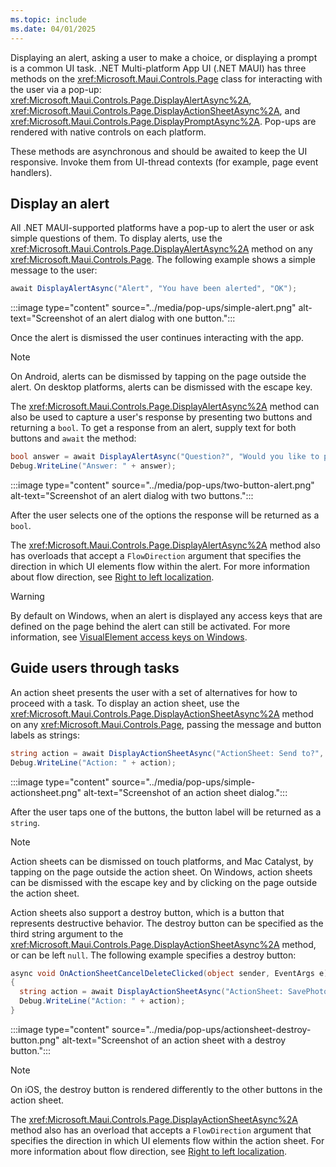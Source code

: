 ```yaml
---
ms.topic: include
ms.date: 04/01/2025
---
```


Displaying an alert, asking a user to make a choice, or displaying a prompt is a common UI task. .NET Multi-platform App UI (.NET MAUI) has three methods on the <xref:Microsoft.Maui.Controls.Page> class for interacting with the user via a pop-up: <xref:Microsoft.Maui.Controls.Page.DisplayAlertAsync%2A>, <xref:Microsoft.Maui.Controls.Page.DisplayActionSheetAsync%2A>, and <xref:Microsoft.Maui.Controls.Page.DisplayPromptAsync%2A>. Pop-ups are rendered with native controls on each platform.

These methods are asynchronous and should be awaited to keep the UI responsive. Invoke them from UI-thread contexts (for example, page event handlers).

## Display an alert

All .NET MAUI-supported platforms have a pop-up to alert the user or ask simple questions of them. To display alerts, use the <xref:Microsoft.Maui.Controls.Page.DisplayAlertAsync%2A> method on any <xref:Microsoft.Maui.Controls.Page>. The following example shows a simple message to the user:

```csharp
await DisplayAlertAsync("Alert", "You have been alerted", "OK");
```

:::image type="content" source="../media/pop-ups/simple-alert.png" alt-text="Screenshot of an alert dialog with one button.":::

Once the alert is dismissed the user continues interacting with the app.

> [!NOTE]
> On Android, alerts can be dismissed by tapping on the page outside the alert. On desktop platforms, alerts can be dismissed with the escape key.

The <xref:Microsoft.Maui.Controls.Page.DisplayAlertAsync%2A> method can also be used to capture a user's response by presenting two buttons and returning a `bool`. To get a response from an alert, supply text for both buttons and `await` the method:

```csharp
bool answer = await DisplayAlertAsync("Question?", "Would you like to play a game", "Yes", "No");
Debug.WriteLine("Answer: " + answer);
```

:::image type="content" source="../media/pop-ups/two-button-alert.png" alt-text="Screenshot of an alert dialog with two buttons.":::

After the user selects one of the options the response will be returned as a `bool`.

The <xref:Microsoft.Maui.Controls.Page.DisplayAlertAsync%2A> method also has overloads that accept a `FlowDirection` argument that specifies the direction in which UI elements flow within the alert. For more information about flow direction, see [Right to left localization](~/fundamentals/localization.md#right-to-left-localization).

> [!WARNING]
> By default on Windows, when an alert is displayed any access keys that are defined on the page behind the alert can still be activated. For more information, see [VisualElement access keys on Windows](~/windows/platform-specifics/visualelement-access-keys.md).

## Guide users through tasks

An action sheet presents the user with a set of alternatives for how to proceed with a task. To display an action sheet, use the <xref:Microsoft.Maui.Controls.Page.DisplayActionSheetAsync%2A> method on any <xref:Microsoft.Maui.Controls.Page>, passing the message and button labels as strings:

```csharp
string action = await DisplayActionSheetAsync("ActionSheet: Send to?", "Cancel", null, "Email", "Twitter", "Facebook");
Debug.WriteLine("Action: " + action);
```

:::image type="content" source="../media/pop-ups/simple-actionsheet.png" alt-text="Screenshot of an action sheet dialog.":::

After the user taps one of the buttons, the button label will be returned as a `string`.

> [!NOTE]
> Action sheets can be dismissed on touch platforms, and Mac Catalyst, by tapping on the page outside the action sheet. On Windows, action sheets can be dismissed with the escape key and by clicking on the page outside the action sheet.

Action sheets also support a destroy button, which is a button that represents destructive behavior. The destroy button can be specified as the third string argument to the <xref:Microsoft.Maui.Controls.Page.DisplayActionSheetAsync%2A> method, or can be left `null`. The following example specifies a destroy button:

```csharp
async void OnActionSheetCancelDeleteClicked(object sender, EventArgs e)
{
  string action = await DisplayActionSheetAsync("ActionSheet: SavePhoto?", "Cancel", "Delete", "Photo Roll", "Email");
  Debug.WriteLine("Action: " + action);
}
```

:::image type="content" source="../media/pop-ups/actionsheet-destroy-button.png" alt-text="Screenshot of an action sheet with a destroy button.":::

> [!NOTE]
> On iOS, the destroy button is rendered differently to the other buttons in the action sheet.

The <xref:Microsoft.Maui.Controls.Page.DisplayActionSheetAsync%2A> method also has an overload that accepts a `FlowDirection` argument that specifies the direction in which UI elements flow within the action sheet. For more information about flow direction, see [Right to left localization](~/fundamentals/localization.md#right-to-left-localization).
